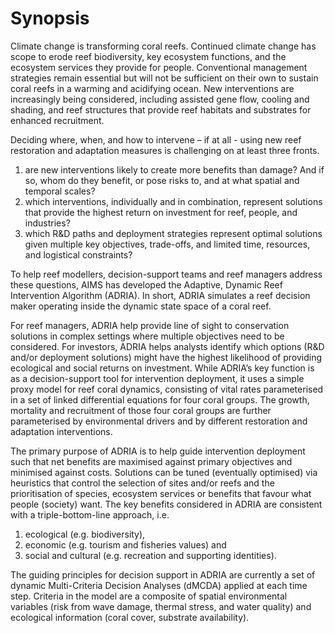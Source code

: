 # Synopsis

Climate change is transforming coral reefs. Continued climate change has scope to erode reef biodiversity, key ecosystem functions, and the ecosystem services they provide for people. Conventional management strategies remain essential but will not be sufficient on their own to sustain coral reefs in a warming and acidifying ocean. New interventions are increasingly being considered, including assisted gene flow, cooling and shading, and reef structures that provide reef habitats and substrates for enhanced recruitment.

Deciding where, when, and how to intervene – if at all - using new reef restoration and adaptation measures is challenging on at least three fronts.
1) are new interventions likely to create more benefits than damage? And if so, whom do they benefit, or pose risks to, and at what spatial and temporal scales?
2) which interventions, individually and in combination, represent solutions that provide the highest return on investment for reef, people, and industries?
3) which R&D paths and deployment strategies represent optimal solutions given multiple key objectives, trade-offs, and limited time, resources, and logistical constraints?

To help reef modellers, decision-support teams and reef managers address these questions, AIMS has developed the Adaptive, Dynamic Reef Intervention Algorithm (ADRIA). In short, ADRIA simulates a reef decision maker operating inside the dynamic state space of a coral reef.

For reef managers, ADRIA help provide line of sight to conservation solutions in complex settings where multiple objectives need to be considered. For investors, ADRIA helps analysts identify which options (R&D and/or deployment solutions) might have the highest likelihood of providing ecological and social returns on investment. While ADRIA’s key function is as a decision-support tool for intervention deployment, it uses a simple proxy model for reef coral dynamics, consisting of vital rates parameterised in a set of linked differential equations for four coral groups. The growth, mortality and recruitment of those four coral groups are further parameterised by environmental drivers and by different restoration and adaptation interventions.

The primary purpose of ADRIA is to help guide intervention deployment such that net benefits are maximised against primary objectives and minimised against costs. Solutions can be tuned (eventually optimised) via heuristics that control the selection of sites and/or reefs and the prioritisation of species, ecosystem services or benefits that favour what people (society) want. The key benefits considered in ADRIA are consistent with a triple-bottom-line approach, i.e.

1) ecological (e.g. biodiversity),
2) economic (e.g. tourism and fisheries values) and
3) social and cultural (e.g. recreation and supporting identities).

The guiding principles for decision support in ADRIA are currently a set of dynamic Multi-Criteria Decision Analyses (dMCDA) applied at each time step. Criteria in the model are a composite of spatial environmental variables (risk from wave damage, thermal stress, and water quality) and ecological information (coral cover, substrate availability).

